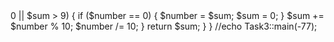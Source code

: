 <?php

namespace Task;

use Exception;

class Task3
{
    /**
     * @throws Exception
     */
    public static function main($number): int
    {
        $sum = 0;
        if (!is_int($number)) {
            throw new Exception("incorrect input data");
        }
        if ($number < 0) {
            throw new Exception('incorrect input data');
        }
            while ($number > 0 || $sum > 9) {
                if ($number == 0) {
                    $number = $sum;
                    $sum = 0;
                }
                $sum += $number % 10;
                $number /= 10;
            }
            return $sum;
    }
}
//echo Task3::main(-77);